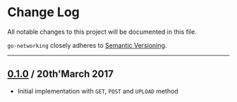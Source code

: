 # Change Log
All notable changes to this project will be documented in this file.

`go-networking` closely adheres to [Semantic Versioning](http://semver.org/).

--- 
## [0.1.0](https://github.com/RadicalApp/go-networking/releases/tag/0.1.0) / 20th'March 2017

* Initial implementation with `GET`, `POST` and `UPLOAD` method
